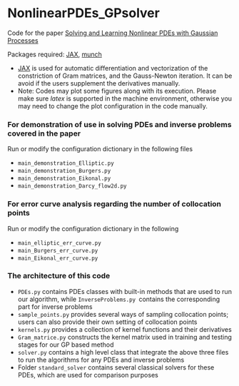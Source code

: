 # NonlinearPDEs_GPsolver
Code for the paper [Solving and Learning Nonlinear PDEs with Gaussian Processes](https://arxiv.org/abs/2103.12959)

Packages required: [JAX](https://github.com/google/jax), [munch](https://github.com/Infinidat/munch)
- [JAX](https://github.com/google/jax) is used for automatic differentiation and vectorization of the constriction of Gram matrices, and the Gauss-Newton iteration. It can be avoid if the users supplement the derivatives manually.
- Note: Codes may plot some figures along with its execution. Please make sure *latex* is supported in the machine environment, otherwise you may need to change the plot configuration in the code manually.

### For demonstration of use in solving PDEs and inverse problems covered in the paper 
Run or modify the configuration dictionary in the following files
- `main_demonstration_Elliptic.py`
- `main_demonstration_Burgers.py`
- `main_demonstration_Eikonal.py`
- `main_demonstration_Darcy_flow2d.py`

### For error curve analysis regarding the number of collocation points 
Run or modify the configuration dictionary in the following
- `main_elliptic_err_curve.py`
- `main_Burgers_err_curve.py`
- `main_Eikonal_err_curve.py`

### The architecture of this code
- `PDEs.py` contains PDEs classes with built-in methods that are used to run our algorithm, while `InverseProblems.py `contains the corresponding part for inverse problems
- `sample_points.py` provides several ways of sampling collocation points; users can also provide their own setting of collocation points
- `kernels.py` provides a collection of kernel functions and their derivatives
- `Gram_matrice.py` constructs the kernel matrix used in training and testing stages for our GP based method
- `solver.py` contains a high level class that integrate the above three files to run the algorithms for any PDEs and inverse problems
- Folder `standard_solver` contains several classical solvers for these PDEs, which are used for comparison purposes